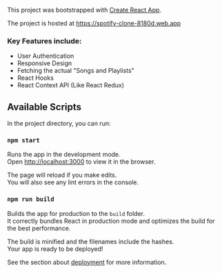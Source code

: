 This project was bootstrapped with [Create React App](https://github.com/facebook/create-react-app).

The project is hosted at https://spotify-clone-8180d.web.app

### Key Features include:

- User Authentication
- Responsive Design
- Fetching the actual "Songs and Playlists"
- React Hooks
- React Context API (Like React Redux)

## Available Scripts

In the project directory, you can run:

### `npm start`

Runs the app in the development mode.<br />
Open [http://localhost:3000](http://localhost:3000) to view it in the browser.

The page will reload if you make edits.<br />
You will also see any lint errors in the console.

### `npm run build`

Builds the app for production to the `build` folder.<br />
It correctly bundles React in production mode and optimizes the build for the best performance.

The build is minified and the filenames include the hashes.<br />
Your app is ready to be deployed!

See the section about [deployment](https://facebook.github.io/create-react-app/docs/deployment) for more information.
